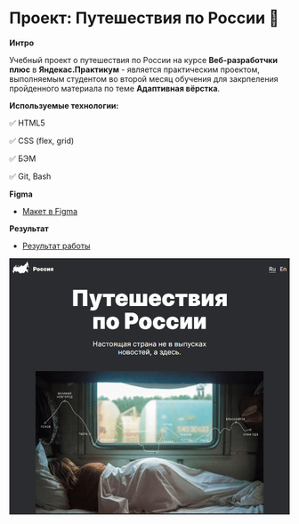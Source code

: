 # Проект: Путешествия по России :station:

**Интро**

Учебный проект о путешествия по России на курсе **Веб-разработчки плюс** в **Яндекас.Практикум** - является практическим проектом, выполняемым студентом во второй месяц обучения для закрпеления пройденного материала по теме **Адаптивная вёрстка**.

**Используемые технологии:**

:white_check_mark: HTML5

:white_check_mark: CSS (flex, grid)

:white_check_mark: БЭМ

:white_check_mark: Git, Bash

**Figma**

* [Макет в Figma](https://www.figma.com/file/5S2WSbEFL6awjVWJ0NWL8Q/Sprint-3_-Russia-_-desktop-mobile?node-id=28503%3A0)

**Результат**

* [Результат работы](https://www.figma.com/file/5S2WSbEFL6awjVWJ0NWL8Q/Sprint-3_-Russia-_-desktop-mobile?node-id=28503%3A0)

![Путешествия по России](https://github.com/AlekseiZaitsevWeb/russian-travel/blob/master/readme.png "Путешествия по России")
